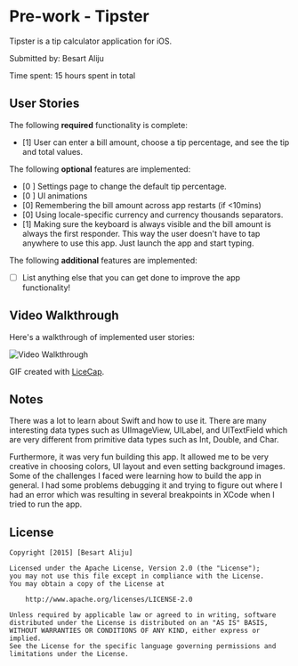 # Pre-work - Tipster

Tipster is a tip calculator application for iOS.

Submitted by: Besart Aliju

Time spent: 15 hours spent in total

## User Stories

The following **required** functionality is complete:
* [1] User can enter a bill amount, choose a tip percentage, and see the tip and total values.

The following **optional** features are implemented:
* [0 ] Settings page to change the default tip percentage.
* [0 ] UI animations
* [0] Remembering the bill amount across app restarts (if <10mins)
* [0] Using locale-specific currency and currency thousands separators.
* [1] Making sure the keyboard is always visible and the bill amount is always the first responder. This way the user doesn't have to tap anywhere to use this app. Just launch the app and start typing.

The following **additional** features are implemented:

- [ ] List anything else that you can get done to improve the app functionality!

## Video Walkthrough 

Here's a walkthrough of implemented user stories:

<img src='http://i.imgur.com/link/to/your/gif/file.gif' title='Video Walkthrough' width='' alt='Video Walkthrough' />

GIF created with [LiceCap](http://www.cockos.com/licecap/).

## Notes

There was a lot to learn about Swift and how to use it. There are many interesting data types such as UIImageView, UILabel, and UITextField which are very different from primitive data types such as Int, Double, and Char. 

Furthermore, it was very fun building this app. It allowed me to be very creative in choosing colors, UI layout and even setting background images. Some of the challenges I faced were learning how to build the app in general. I had some problems debugging it and trying to figure out where I had an error which was resulting in several breakpoints in XCode when I tried to run the app. 

## License

    Copyright [2015] [Besart Aliju]

    Licensed under the Apache License, Version 2.0 (the "License");
    you may not use this file except in compliance with the License.
    You may obtain a copy of the License at

        http://www.apache.org/licenses/LICENSE-2.0

    Unless required by applicable law or agreed to in writing, software
    distributed under the License is distributed on an "AS IS" BASIS,
    WITHOUT WARRANTIES OR CONDITIONS OF ANY KIND, either express or implied.
    See the License for the specific language governing permissions and
    limitations under the License.
